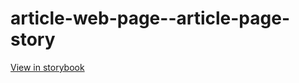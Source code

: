 # article-web-page--article-page-story

[View in storybook](https://raw.githack.com/Independent-Digital-News-and-Media-Ltd/indy100-pwamp-sb/PR-957-sb/index.html?path=/story/article-web-page--article-page-story)